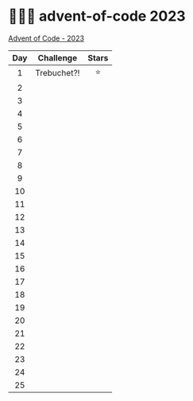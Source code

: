 # 🎄👨‍💻 advent-of-code 2023

[Advent of Code - 2023](https://adventofcode.com/2023)

| Day | Challenge   | Stars |
| :-: | ----------- | :---: |
|  1  | Trebuchet?! |  ⭐️  |
|  2  |             |       |
|  3  |             |       |
|  4  |             |       |
|  5  |             |       |
|  6  |             |       |
|  7  |             |       |
|  8  |             |       |
|  9  |             |       |
| 10  |             |       |
| 11  |             |       |
| 12  |             |       |
| 13  |             |       |
| 14  |             |       |
| 15  |             |       |
| 16  |             |       |
| 17  |             |       |
| 18  |             |       |
| 19  |             |       |
| 20  |             |       |
| 21  |             |       |
| 22  |             |       |
| 23  |             |       |
| 24  |             |       |
| 25  |             |       |
